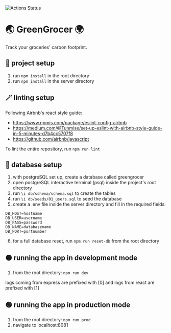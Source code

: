 ![Actions Status](https://github.com/geecrypt/greengrocer/actions/workflows/superlinter.yaml/badge.svg)

# 🌏 GreenGrocer 🌍
Track your groceries' carbon footprint.

## 🔧 project setup 
1. run `npm install` in the root directory
2. run `npm install` in the server directory

## 🪄 linting setup
Following Airbnb's react style guide:
- https://www.npmjs.com/package/eslint-config-airbnb
- https://medium.com/@Tunmise/set-up-eslint-with-airbnb-style-guide-in-5-minutes-d7b4cc5707f8
- https://github.com/airbnb/javascript

To lint the entire repository, run `npm run lint`


## 💾 database setup
1. with postgreSQL set up, create a database called greengrocer
2. open postgreSQL interactive terminal (psql) inside the project's root directory
3. run `\i db/schema/schema.sql` to create the tables 
4. run `\i db/seeds/01_users.sql` to seed the database
5. create a .env file inside the server directory and fill in the required fields:
```
DB_HOST=hostname
DB_USER=username
DB_PASS=password
DB_NAME=databasename
DB_PORT=portnumber
```
6. for a full database reset, run `npm run reset-db` from the root directory

## 🟠 running the app in development mode
1. from the root directory: `npm run dev`

logs coming from express are prefixed with [0] and logs from react are prefixed with [1]


## 🟢 running the app in production mode
1. from the root directory: `npm run prod`
2. navigate to localhost:8081


